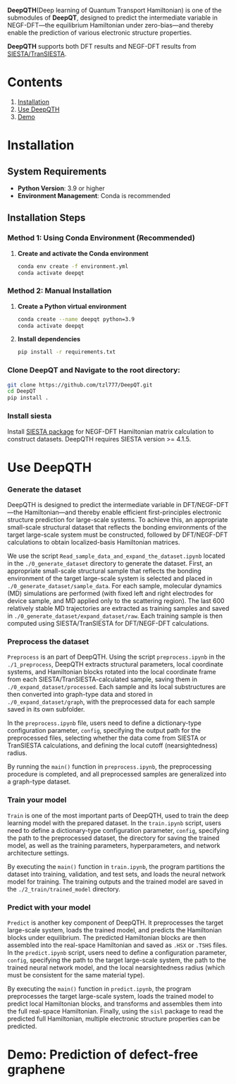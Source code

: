 **DeepQTH**(Deep learning of Quantum Transport Hamiltonian) is one of the submodules of **DeepQT**, designed to predict the intermediate variable in NEGF-DFT—the equilibrium Hamiltonian under zero-bias—and thereby enable the prediction of various electronic structure properties.

**DeepQTH** supports both DFT results and NEGF-DFT results from [SIESTA/TranSIESTA](https://siesta-project.org/siesta/CodeAccess/index.html).

# Contents
1. [Installation](#Installation)
2. [Use DeepQTH](#Use-DeepQTH)
3. [Demo](#Demo-Prediction-of-defect-free-graphene)


# Installation

## System Requirements
- **Python Version**: 3.9 or higher  
- **Environment Management**: Conda is recommended  

## Installation Steps

### Method 1: Using Conda Environment (Recommended)

1. **Create and activate the Conda environment**

   ```bash
   conda env create -f environment.yml
   conda activate deepqt
   ```

### Method 2: Manual Installation

1. **Create a Python virtual environment**

   ```bash
   conda create --name deepqt python=3.9
   conda activate deepqt
   ```

2. **Install dependencies**

   ```bash
   pip install -r requirements.txt
   ```

### Clone DeepQT and Navigate to the root directory:

   ```bash
   git clone https://github.com/tzl777/DeepQT.git
   cd DeepQT
   pip install .
   ```

### Install siesta
Install [SIESTA package](https://gitlab.com/siesta-project/siesta) for NEGF-DFT Hamiltonian matrix calculation to construct datasets. DeepQTH requires SIESTA version >= 4.1.5.

# Use DeepQTH

### Generate the dataset
DeepQTH is designed to predict the intermediate variable in DFT/NEGF-DFT—the Hamiltonian—and thereby enable efficient first-principles electronic structure prediction for large-scale systems. To achieve this, an appropriate small-scale structural dataset that reflects the bonding environments of the target large-scale system must be constructed, followed by DFT/NEGF-DFT calculations to obtain localized-basis Hamiltonian matrices.

We use the script `Read_sample_data_and_expand_the_dataset.ipynb` located in the `./0_generate_dataset` directory to generate the dataset. First, an appropriate small-scale structural sample that reflects the bonding environment of the target large-scale system is selected and placed in `./0_generate_dataset/sample_data`. For each sample, molecular dynamics (MD) simulations are performed (with fixed left and right electrodes for device sample, and MD applied only to the scattering region). The last 600 relatively stable MD trajectories are extracted as training samples and saved in `./0_generate_dataset/expand_dataset/raw`. Each training sample is then computed using SIESTA/TranSIESTA for DFT/NEGF-DFT calculations.

### Preprocess the dataset
`Preprocess` is an part of DeepQTH. Using the script `preprocess.ipynb` in the `./1_preprocess`, DeepQTH extracts structural parameters, local coordinate systems, and Hamiltonian blocks rotated into the local coordinate frame from each SIESTA/TranSIESTA-calculated sample, saving them in `./0_expand_dataset/processed`. Each sample and its local substructures are then converted into graph-type data and stored in `./0_expand_dataset/graph`, with the preprocessed data for each sample saved in its own subfolder.

In the `preprocess.ipynb` file, users need to define a dictionary-type configuration parameter, `config`, specifying the output path for the preprocessed files, selecting whether the data come from SIESTA or TranSIESTA calculations, and defining the local cutoff (nearsightedness) radius.

By running the `main()` function in `preprocess.ipynb`, the preprocessing procedure is completed, and all preprocessed samples are generalized into a graph-type dataset.

### Train your model
`Train` is one of the most important parts of DeepQTH, used to train the deep learning model with the prepared dataset. In the `train.ipynb` script, users need to define a dictionary-type configuration parameter, `config`, specifying the path to the preprocessed dataset, the directory for saving the trained model, as well as the training parameters, hyperparameters, and network architecture settings.

By executing the `main()` function in `train.ipynb`, the program partitions the dataset into training, validation, and test sets, and loads the neural network model for training. The training outputs and the trained model are saved in the `./2_train/trained_model` directory.

### Predict with your model
`Predict` is another key component of DeepQTH. It preprocesses the target large-scale system, loads the trained model, and predicts the Hamiltonian blocks under equilibrium. The predicted Hamiltonian blocks are then assembled into the real-space Hamiltonian and saved as `.HSX` or `.TSHS` files. In the `predict.ipynb` script, users need to define a configuration parameter, `config`, specifying the path to the target large-scale system, the path to the trained neural network model, and the local nearsightedness radius (which must be consistent for the same material type). 

By executing the `main()` function in `predict.ipynb`, the program preprocesses the target large-scale system, loads the trained model to predict local Hamiltonian blocks, and transforms and assembles them into the full real-space Hamiltonian. Finally, using the `sisl` package to read the predicted full Hamiltonian, multiple electronic structure properties can be predicted.


# Demo: Prediction of defect-free graphene


